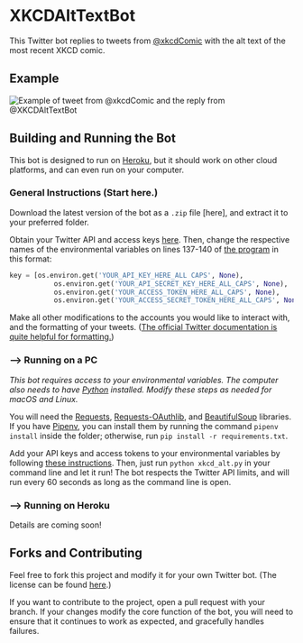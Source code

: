 # XKCDAltTextBot

This Twitter bot replies to tweets from [@xkcdComic](https://twitter.com/xkcdComic) with the alt text of the most recent XKCD comic.

## Example

![Example of tweet from @xkcdComic and the reply from @XKCDAltTextBot](https://i.imgur.com/11PR1gm.png)

## Building and Running the Bot

This bot is designed to run on [Heroku](https://www.heroku.com/), but it should work on other cloud platforms, and can even run on your computer.

### General Instructions (Start here.)

Download the latest version of the bot as a ```.zip``` file [here], and extract it to your preferred folder.

Obtain your Twitter API and access keys [here](https://developer.twitter.com). Then, change the respective names of the environmental variables on lines 137-140 of [the program](xkcd_alt.py) in this format:

```python
key = [os.environ.get('YOUR_API_KEY_HERE_ALL CAPS', None),
           os.environ.get('YOUR_API_SECRET_KEY_HERE_ALL_CAPS', None),
           os.environ.get('YOUR_ACCESS_TOKEN_HERE_ALL_CAPS', None),
           os.environ.get('YOUR_ACCESS_SECRET_TOKEN_HERE_ALL_CAPS', None)]
```

Make all other modifications to the accounts you would like to interact with, and the formatting of your tweets. ([The official Twitter documentation is quite helpful for formatting.](https://developer.twitter.com/en/docs))

### --> Running on a PC

*This bot requires access to your environmental variables. The computer also needs to have [Python](https://www.python.org/) installed. Modify these steps as needed for macOS and Linux.*

You will need the [Requests](http://www.python-requests.org/en/latest/), [Requests-OAuthlib](https://requests-oauthlib.readthedocs.io/en/latest/), and [BeautifulSoup](https://www.crummy.com/software/BeautifulSoup/) libraries. If you have [Pipenv](https://pipenv.readthedocs.io/en/latest/), you can install them by running the command ```pipenv install``` inside the folder; otherwise, run ```pip install -r requirements.txt```.

Add your API keys and access tokens to your environmental variables by following [these instructions](https://java.com/en/download/help/path.xml). Then, just run ```python xkcd_alt.py``` in your command line and let it run! The bot respects the Twitter API limits, and will run every 60 seconds as long as the command line is open.

### --> Running on Heroku

Details are coming soon!

## Forks and Contributing

Feel free to fork this project and modify it for your own Twitter bot. (The license can be found [here](LICENSE).)

If you want to contribute to the project, open a pull request with your branch. If your changes modify the core function of the bot, you will need to ensure that it continues to work as expected, and gracefully handles failures.
